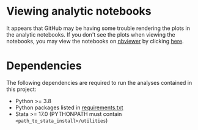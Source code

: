 # Viewing analytic notebooks

It appears that GitHub may be having some trouble rendering the plots in the
analytic notebooks. If you don't see the plots when viewing the notebooks, you
may view the notebooks on [nbviewer](https://nbviewer.org) by clicking
[here](https://nbviewer.org/github/pschumm/covid-modeling/tree/main/analyses/).

# Dependencies

The following dependencies are required to run the analyses contained in this
project:

- Python >= 3.8
- Python packages listed in [requirements.txt](./requirements.txt)
- Stata >= 17.0 (PYTHONPATH must contain `<path_to_stata_install>/utilities`)
